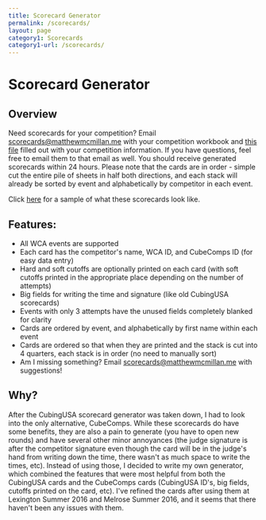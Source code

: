 ```yaml
---
title: Scorecard Generator
permalink: /scorecards/
layout: page
category1: Scorecards
category1-url: /scorecards/
---
```


Scorecard Generator
===================

## Overview

Need scorecards for your competition? Email [scorecards@matthewmcmillan.me](mailto:scorecards@matthewmcmillan.me) with your competition workbook and [this file](https://drive.google.com/open?id=0B1cXHxu9p9o6TnQxbVZod2p0Znc) filled out with your competition information. If you have questions, feel free to email them to that email as well. You should receive generated scorecards within 24 hours. Please note that the cards are in order - simple cut the entire pile of sheets in half both directions, and each stack will already be sorted by event and alphabetically by competitor in each event. 

Click [here](https://drive.google.com/open?id=0B1cXHxu9p9o6dkdfMUozazkzdWs) for a sample of what these scorecards look like.

## Features:


* All WCA events are supported
* Each card has the competitor's name, WCA ID, and CubeComps ID (for easy data entry)
* Hard and soft cutoffs are optionally printed on each card (with soft cutoffs printed in the appropriate place depending on the number of attempts)
* Big fields for writing the time and signature (like old CubingUSA scorecards)
* Events with only 3 attempts have the unused fields completely blanked for clarity
* Cards are ordered by event, and alphabetically by first name within each event
* Cards are ordered so that when they are printed and the stack is cut into 4 quarters, each stack is in order (no need to manually sort)
* Am I missing something? Email [scorecards@matthewmcmillan.me](mailto:scorecards@matthewmcmillan.me) with suggestions!

## Why?

After the CubingUSA scorecard generator was taken down, I had to look into the only alternative, CubeComps. While these scorecards do have some benefits, they are also a pain to generate (you have to open new rounds) and have several other minor annoyances (the judge signature is after the competitor signature even though the card will be in the judge's hand from writing down the time, there wasn't as much space to write the times, etc). Instead of using those, I decided to write my own generator, which combined the features that were most helpful from both the CubingUSA cards and the CubeComps cards (CubingUSA ID's, big fields, cutoffs printed on the card, etc). I've refined the cards after using them at Lexington Summer 2016 and Melrose Summer 2016, and it seems that there haven't been any issues with them.